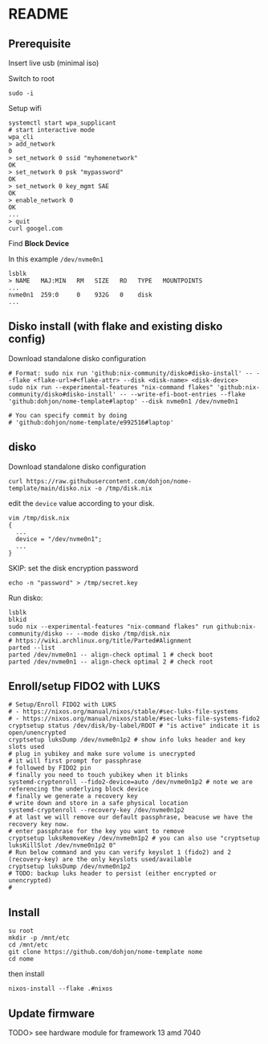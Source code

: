 # README

## Prerequisite

Insert live usb (minimal iso)

Switch to root

```console
sudo -i
```

Setup wifi

```console
systemctl start wpa_supplicant
# start interactive mode
wpa_cli
> add_network
0
> set_network 0 ssid "myhomenetwork"
OK
> set_network 0 psk "mypassword"
OK
> set_network 0 key_mgmt SAE
OK
> enable_network 0
OK
...
> quit
curl googel.com
```

Find **Block Device** 

In this example `/dev/nvme0n1`

```console
lsblk
> NAME   MAJ:MIN   RM   SIZE   RO   TYPE   MOUNTPOINTS
...
nvme0n1  259:0     0    932G   0    disk   
...
```



## Disko install (with flake and existing disko config)

Download standalone disko configuration

```console
# Format: sudo nix run 'github:nix-community/disko#disko-install' -- --flake <flake-url>#<flake-attr> --disk <disk-name> <disk-device>
sudo nix run --experimental-features "nix-command flakes" 'github:nix-community/disko#disko-install' -- --write-efi-boot-entries --flake 'github:dohjon/nome-template#laptop' --disk nvme0n1 /dev/nvme0n1

# You can specify commit by doing
# 'github:dohjon/nome-template/e992516#laptop'
```



## disko

Download standalone disko configuration

```console
curl https://raw.githubusercontent.com/dohjon/nome-template/main/disko.nix -o /tmp/disk.nix
```

edit the `device` value according to your disk.

```console
vim /tmp/disk.nix
{
  ...
  device = "/dev/nvme0n1";
  ...
}
```

SKIP: set the disk encryption password

```console
echo -n "password" > /tmp/secret.key
```

Run disko:

```console
lsblk
blkid
sudo nix --experimental-features "nix-command flakes" run github:nix-community/disko -- --mode disko /tmp/disk.nix
# https://wiki.archlinux.org/title/Parted#Alignment
parted --list
parted /dev/nvme0n1 -- align-check optimal 1 # check boot
parted /dev/nvme0n1 -- align-check optimal 2 # check root
```

## Enroll/setup FIDO2 with LUKS

```console
# Setup/Enroll FIDO2 with LUKS
# - https://nixos.org/manual/nixos/stable/#sec-luks-file-systems
# - https://nixos.org/manual/nixos/stable/#sec-luks-file-systems-fido2
cryptsetup status /dev/disk/by-label/ROOT # "is active" indicate it is open/unencrypted
cryptsetup luksDump /dev/nvme0n1p2 # show info luks header and key slots used
# plug in yubikey and make sure volume is unecrypted
# it will first prompt for passphrase
# followed by FIDO2 pin
# finally you need to touch yubikey when it blinks
systemd-cryptenroll --fido2-device=auto /dev/nvme0n1p2 # note we are referencing the underlying block device
# finally we generate a recovery key
# write down and store in a safe physical location
systemd-cryptenroll --recovery-key /dev/nvme0n1p2
# at last we will remove our default passphrase, beacuse we have the recovery key now.
# enter passphrase for the key you want to remove
cryptsetup luksRemoveKey /dev/nvme0n1p2 # you can also use "cryptsetup luksKillSlot /dev/nvme0n1p2 0"
# Run below command and you can verify keyslot 1 (fido2) and 2 (recovery-key) are the only keyslots used/available
cryptsetup luksDump /dev/nvme0n1p2
# TODO: backup luks header to persist (either encrypted or unencrypted)
# 
```

## Install

```console
su root
mkdir -p /mnt/etc
cd /mnt/etc
git clone https://github.com/dohjon/nome-template nome
cd nome
```


then install

```console
nixos-install --flake .#nixos
```


## Update firmware

TODO> see hardware module for framework 13 amd 7040